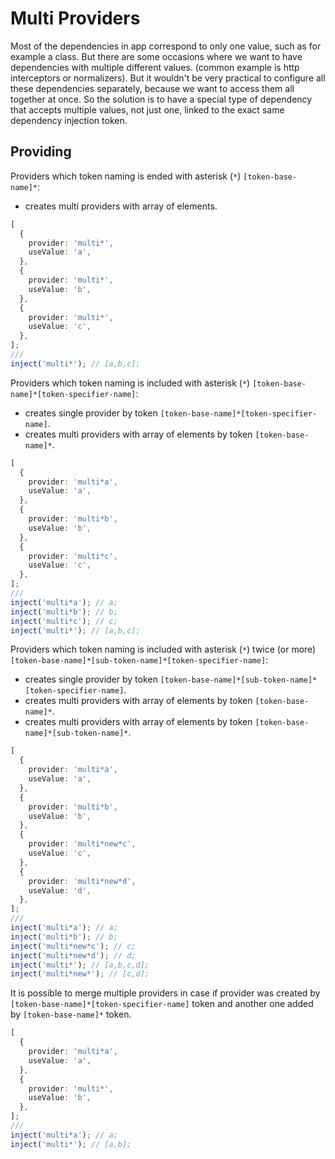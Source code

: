 # Multi Providers

Most of the dependencies in app correspond to only one value, such as for example a class. But there are some occasions where we want to have dependencies with multiple different values. (common example is http interceptors or normalizers). But it wouldn't be very practical to configure all these dependencies separately, because we want to access them all together at once. So the solution is to have a special type of dependency that accepts multiple values, not just one, linked to the exact same dependency injection token.

## Providing

Providers which token naming is ended with asterisk (`*`) `[token-base-name]*`:

- creates multi providers with array of elements.

```ts
[
  {
    provider: 'multi*',
    useValue: 'a',
  },
  {
    provider: 'multi*',
    useValue: 'b',
  },
  {
    provider: 'multi*',
    useValue: 'c',
  },
];
///
inject('multi*'); // [a,b,c];
```

Providers which token naming is included with asterisk (`*`) `[token-base-name]*[token-specifier-name]`:

- creates single provider by token `[token-base-name]*[token-specifier-name]`.
- creates multi providers with array of elements by token `[token-base-name]*`.

```ts
[
  {
    provider: 'multi*a',
    useValue: 'a',
  },
  {
    provider: 'multi*b',
    useValue: 'b',
  },
  {
    provider: 'multi*c',
    useValue: 'c',
  },
];
///
inject('multi*a'); // a;
inject('multi*b'); // b;
inject('multi*c'); // c;
inject('multi*'); // [a,b,c];
```

Providers which token naming is included with asterisk (`*`) twice (or more) `[token-base-name]*[sub-token-name]*[token-specifier-name]`:

- creates single provider by token `[token-base-name]*[sub-token-name]*[token-specifier-name]`.
- creates multi providers with array of elements by token `[token-base-name]*`.
- creates multi providers with array of elements by token `[token-base-name]*[sub-token-name]*`.

```ts
[
  {
    provider: 'multi*a',
    useValue: 'a',
  },
  {
    provider: 'multi*b',
    useValue: 'b',
  },
  {
    provider: 'multi*new*c',
    useValue: 'c',
  },
  {
    provider: 'multi*new*d',
    useValue: 'd',
  },
];
///
inject('multi*a'); // a;
inject('multi*b'); // b;
inject('multi*new*c'); // c;
inject('multi*new*d'); // d;
inject('multi*'); // [a,b,c,d];
inject('multi*new*'); // [c,d];
```

It is possible to merge multiple providers in case if provider was created by `[token-base-name]*[token-specifier-name]` token and another one added by `[token-base-name]*` token.

```ts
[
  {
    provider: 'multi*a',
    useValue: 'a',
  },
  {
    provider: 'multi*',
    useValue: 'b',
  },
];
///
inject('multi*a'); // a;
inject('multi*'); // [a,b];
```
